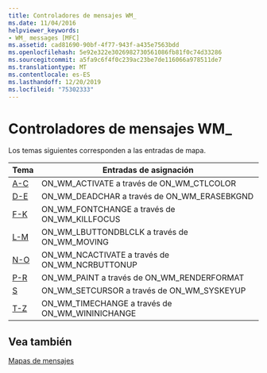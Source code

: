 ```yaml
---
title: Controladores de mensajes WM_
ms.date: 11/04/2016
helpviewer_keywords:
- WM_ messages [MFC]
ms.assetid: cad81690-90bf-4f77-943f-a435e7563bdd
ms.openlocfilehash: 5e92e322e3026982730561086fb81f0c74d33286
ms.sourcegitcommit: a5fa9c6f4f0c239ac23be7de116066a978511de7
ms.translationtype: MT
ms.contentlocale: es-ES
ms.lasthandoff: 12/20/2019
ms.locfileid: "75302333"
---
```

# <a name="handlers-for-wm_-messages"></a>Controladores de mensajes WM_

Los temas siguientes corresponden a las entradas de mapa.

|Tema|Entradas de asignación|
|-----------|-----------------|
|[A-C](../../mfc/reference/wm-message-handlers-a-c.md)|ON_WM_ACTIVATE a través de ON_WM_CTLCOLOR|
|[D-E](../../mfc/reference/wm-message-handlers-d-e.md)|ON_WM_DEADCHAR a través de ON_WM_ERASEBKGND|
|[F-K](../../mfc/reference/wm-message-handlers-f-k.md)|ON_WM_FONTCHANGE a través de ON_WM_KILLFOCUS|
|[L-M](../../mfc/reference/wm-message-handlers-l-m.md)|ON_WM_LBUTTONDBLCLK a través de ON_WM_MOVING|
|[N-O](../../mfc/reference/wm-message-handlers-n-o.md)|ON_WM_NCACTIVATE a través de ON_WM_NCRBUTTONUP|
|[P-R](../../mfc/reference/wm-messages-p-r.md)|ON_WM_PAINT a través de ON_WM_RENDERFORMAT|
|[S](../../mfc/reference/wm-messages-s.md)|ON_WM_SETCURSOR a través de ON_WM_SYSKEYUP|
|[T-Z](../../mfc/reference/wm-messages-t-z.md)|ON_WM_TIMECHANGE a través de ON_WM_WININICHANGE|

## <a name="see-also"></a>Vea también

[Mapas de mensajes](../../mfc/reference/message-maps-mfc.md)

